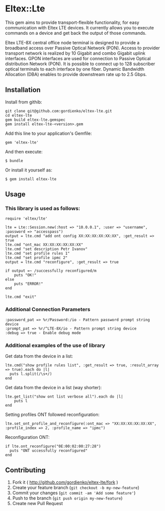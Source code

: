 # Eltex::Lte

This gem aims to provide transport-flexible functionality, for easy communication with Eltex LTE devices. It currently allows you to execute commands on a device and get back the output of those commands.

Eltex LTE-8X central office node terminal is designed to provide a broadband access over Passive Optical Network (PON). Access to provider transport network  is realized by 10 Gigabit and combo Gigabit uplink interfaces. GPON interfaces are used for connection to Passive Optical distribution Network (PON). It is possible to connect up to 128 subscriber optical terminals to each interface by one fiber. Dynamic Bandwidth Allocation (DBA) enables to provide downstream rate up to 2.5 Gbps.

## Installation

Install from githib:

    git clone git@github.com:gordienko/eltex-lte.git
    cd eltex-lte
    gem build eltex-lte.gemspec
    gem install eltex-lte-<version>.gem

Add this line to your application's Gemfile:

    gem 'eltex-lte'

And then execute:

    $ bundle

Or install it yourself as:
    
    $ gem install eltex-lte

## Usage

### This library is used as follows:

    require 'eltex/lte'

    lte = Lte::Session.new(:host => "10.0.0.1", :user => "username", :password => "accesspass")
    output = lte.cmd "add ont config XX:XX:XX:XX:XX:XX", :get_result => true
    lte.cmd "ont_mac XX:XX:XX:XX:XX:XX"
    lte.cmd "set description Petr Ivanov"
    lte.cmd "set profile rules 1"
    lte.cmd "set profile ipmc 2"
    output = lte.cmd "reconfigure", :get_result => true
    
    if output =~ /successfully reconfigured/m
        puts "OK!"
    else
        puts "ERROR!"
    end
    
    lte.cmd "exit"

### Additional Connection Parameters

    :password_pat => %r/Password:/io - Pattern password prompt string device
    :prompt_pat => %r/^LTE-8X/io - Pattern prompt string device
    :debug => true - Enable debug mode

### Additional examples of the use of library

Get data from the device in a list:

    lte.cmd("show profile rules list", :get_result => true, :result_array => true).each do |l|
      puts l.split(/\s+/)
    end

Get data from the device in a list (way shorter):

    lte.get_list("show ont list verbose all").each do |l|
        puts l
    end

Setting profiles ONT followed reconfiguration:

    lte.set_ont_profile_and_reconfigure(:ont_mac => "XX:XX:XX:XX:XX:XX", :profile_index => 2, :profile_name => "ipmc")

Reconfiguration ONT:

    if lte.ont_reconfigure("0E:00:02:00:27:28")
      puts "ONT uccessfully reconfigured"
    end

## Contributing

1. Fork it ( http://github.com/gordienko/eltex-lte/fork )
2. Create your feature branch (`git checkout -b my-new-feature`)
3. Commit your changes (`git commit -am 'Add some feature'`)
4. Push to the branch (`git push origin my-new-feature`)
5. Create new Pull Request
